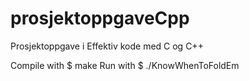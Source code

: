 # prosjektoppgaveCpp
Prosjektoppgave i Effektiv kode med C og C++

Compile with $ make
Run with $ ./KnowWhenToFoldEm